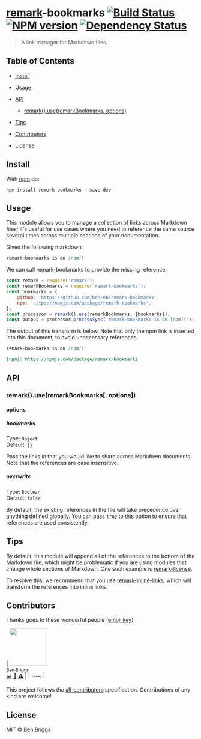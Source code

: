 # [remark][1]-bookmarks [![Build Status][3]][2] [![NPM version][5]][4] [![Dependency Status][7]][6]

> A link manager for Markdown files.


## Table of Contents

* [Install][8]

* [Usage][9]

* [API][10]

  * [remark().use(remarkBookmarks, options)][11]

* [Tips][12]

* [Contributors][13]

* [License][14]


## Install

With [npm][15] do:

```
npm install remark-bookmarks --save-dev
```


## Usage

This module allows you to manage a collection of links across Markdown files; it's useful for use cases where you need to reference the same source several times across multiple sections of your documentation.

Given the following markdown:

```markdown
remark-bookmarks is on [npm]!
```

We can call remark-bookmarks to provide the missing reference:

```javascript
const remark = require('remark');
const remarkBookmarks = require('remark-bookmarks');
const bookmarks = {
    github: 'https://github.com/ben-eb/remark-bookmarks',
    npm: 'https://npmjs.com/package/remark-bookmarks',
};
const processor = remark().use(remarkBookmarks, {bookmarks});
const output = processor.processSync('remark-bookmarks is on [npm]!');
```

The output of this transform is below. Note that only the npm link is inserted into this document, to avoid unnecessary references.

```markdown
remark-bookmarks is on [npm]!

[npm]: https://npmjs.com/package/remark-bookmarks
```


## API

### remark().use(remarkBookmarks[, options])

#### options

##### bookmarks

Type: `Object`<br />
Default: `{}`

Pass the links in that you would like to share across Markdown documents. Note
that the references are case insensitive.

##### overwrite

Type: `Boolean`<br />
Default: `false`

By default, the existing references in the file will take precedence over
anything defined globally. You can pass `true` to this option to ensure that
references are used consistently.


## Tips

By default, this module will append all of the references to the bottom of the
Markdown file, which might be problematic if you are using modules that change
whole sections of Markdown. One such example is [remark-license][16].

To resolve this, we recommend that you use [remark-inline-links][17], which will
transform the references into inline links.


## Contributors

Thanks goes to these wonderful people ([emoji key][18]):

<!-- ALL-CONTRIBUTORS-LIST:START - Do not remove or modify this section -->

\| [<img src="https://avatars2.githubusercontent.com/u/1282980?v=3" width="100px;"/><br /><sub>Ben Briggs</sub>][19]<br />[💻][20] [📖][21] [⚠️][22] \|
\| :---: \|

<!-- ALL-CONTRIBUTORS-LIST:END -->

This project follows the [all-contributors][23] specification.
Contributions of any kind are welcome!


## License

MIT © [Ben Briggs][24]

[1]: https://github.com/wooorm/remark

[2]: https://travis-ci.org/ben-eb/remark-bookmarks

[3]: https://travis-ci.org/ben-eb/remark-bookmarks.svg?branch=master

[4]: http://badge.fury.io/js/remark-bookmarks

[5]: https://badge.fury.io/js/remark-bookmarks.svg

[6]: https://gemnasium.com/ben-eb/remark-bookmarks

[7]: https://gemnasium.com/ben-eb/remark-bookmarks.svg

[8]: #install

[9]: #usage

[10]: #api

[11]: #remarkuseremarkbookmarks-options

[12]: #tips

[13]: #contributors

[14]: #license

[15]: https://npmjs.com/package/remark-bookmarks

[16]: https://github.com/wooorm/remark-license

[17]: https://github.com/wooorm/remark-inline-links

[18]: https://github.com/kentcdodds/all-contributors#emoji-key

[19]: http://beneb.info

[24]: http://beneb.info

[20]: https://github.com/ben-eb/remark-bookmarks/commits?author=ben-eb "Code"

[21]: https://github.com/ben-eb/remark-bookmarks/commits?author=ben-eb "Documentation"

[22]: https://github.com/ben-eb/remark-bookmarks/commits?author=ben-eb "Tests"

[23]: https://github.com/kentcdodds/all-contributors
